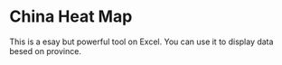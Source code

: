 # China Heat Map

This is a esay but powerful tool on Excel. You can use it to display data besed on province.

